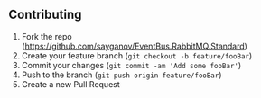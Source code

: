 ## Contributing

1. Fork the repo (<https://github.com/sayganov/EventBus.RabbitMQ.Standard>)
2. Create your feature branch (`git checkout -b feature/fooBar`)
3. Commit your changes (`git commit -am 'Add some fooBar'`)
4. Push to the branch (`git push origin feature/fooBar`)
5. Create a new Pull Request
